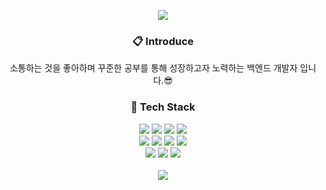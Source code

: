 
<p align=center>
<img src="https://capsule-render.vercel.app/api?type=cylinder&color=003366&height=160&section=header&text=SangHyun&fontSize=60&&animation=fadeIn&fontColor=FFFFFF"></image>
</p>
<div align=center>
 <h3>📋 Introduce </h3>
</div>
<div align=center>
	<p>소통하는 것을 좋아하며 꾸준한 공부를 통해 성장하고자 노력하는 백엔드 개발자 입니다.😎</p>
</div>
<div align=center>
	<h3>🚀 Tech Stack </h3>
</div>
<div align="center">
	<img src="https://img.shields.io/badge/Java-007396?style=for-the-badge&logo=openjdk&logoColor=white" />
	<img src="https://img.shields.io/badge/HTML5-E34F26?style=for-the-badge&logo=HTML5&logoColor=white" />
	<img src="https://img.shields.io/badge/CSS3-1572B6?style=for-the-badge&logo=CSS3&logoColor=white" />
	<img src="https://img.shields.io/badge/JavaScript-F7DF1E?style=for-the-badge&logo=JavaScript&logoColor=white" />
	<br>
	<img src="https://img.shields.io/badge/Spring-6DB33F?style=for-the-badge&logo=Spring&logoColor=white" />
	<img src="https://img.shields.io/badge/JPA-000000?style=for-the-badge&logo=Hibernate&logoColor=white" />
	<img src="https://img.shields.io/badge/MySQL-4479A1?style=for-the-badge&logo=MySQL&logoColor=white" />
	<img src="https://img.shields.io/badge/Linux-FCC624?style=for-the-badge&logo=Linux&logoColor=white" />
  <br>
  <img src="https://img.shields.io/badge/Git-F05032?style=for-the-badge&logo=Git&logoColor=white" />
  <img src="https://img.shields.io/badge/Docker-2496ED?style=for-the-badge&logo=Docker&logoColor=white" />
  <img src="https://img.shields.io/badge/Vue-4FC08D?style=for-the-badge&logo=Vue.js&logoColor=white" />
</div>
<br>
<div align=center>
  <img src="https://github-readme-stats.vercel.app/api/top-langs/?username=tkdgus97&layout=donut"><br><br>
</div>
